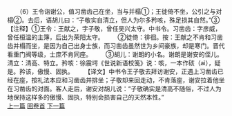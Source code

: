 　　（6）王令诣谢公，值习凿齿己在坐，当与并榻①；王徙倚不坐，公引之与对榻②。去后，语胡儿曰：“子敬实自清立，但人为尔多矜咳，殊足损其自然。”③【注释】①王令：王献之，字子敬，曾任吴兴太守。中书令。习凿齿：字彦威，曾任桓温的主簿，后出为荣阳太守。
　　②徒倚：徘徊。按：王献之不肯和习凿齿并榻而坐，是因为自己出身士族，而习凿齿虽然世为乡间豪族，却是寒门。晋代看重门阀等级，士庶不肯同座。
　　③胡儿：谢朗的小名。谢朗是谢安的侄儿。清立：清高、特立。矜咳：徐震堮《世说新语校笺》说：咳，一本作硋（aì），疑是。矜该，傲慢、固执。
　　【译文】中书令王子敬去拜访谢安，正遇上习凿齿已经在座，按礼法本应和习凿齿并排坐；子敬却来回走动，不肯落座，谢安拉着他坐在习凿齿的对面。客人走后，谢安对胡儿说：“子敬确实是清高不随俗，不过人为地保持这样多的傲慢、固执，特别会损害自己的天然本性。”
<br>[上一篇](31_5) [回卷首](31_0) [下一篇](31_7)
